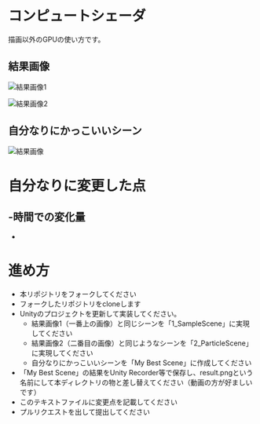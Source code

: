 # コンピュートシェーダ
描画以外のGPUの使い方です。

## 結果画像
![結果画像1](result1.png)

![結果画像2](result2.gif)

## 自分なりにかっこいいシーン
![結果画像](Videotogif.gif)

# 自分なりに変更した点
-時間での変化量
-
-


# 進め方

- 本リポジトリをフォークしてください
- フォークしたリポジトリをcloneします
- Unityのプロジェクトを更新して実装してください。
  - 結果画像1（一番上の画像）と同じシーンを「1_SampleScene」に実現してください
  - 結果画像2（二番目の画像）と同じようなシーンを「2_ParticleScene」に実現してください
  - 自分なりにかっこいいシーンを「My Best Scene」に作成してください
- 「My Best Scene」の結果をUnity Recorder等で保存し、result.pngという名前にして本ディレクトリの物と差し替えてください（動画の方が好ましいです）
- このテキストファイルに変更点を記載してください
- プルリクエストを出して提出してください
